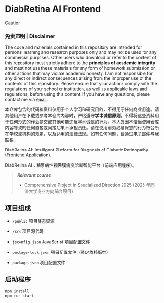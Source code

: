 # DiabRetina AI Frontend

> [!CAUTION]
> ### 免责声明 | Disclaimer
>
> The code and materials contained in this repository are intended for personal learning and research purposes only and may not be used for any commercial purposes. Other users who download or refer to the content of this repository must strictly adhere to the **principles of academic integrity** and must not use these materials for any form of homework submission or other actions that may violate academic honesty. I am not responsible for any direct or indirect consequences arising from the improper use of the contents of this repository. Please ensure that your actions comply with the regulations of your school or institution, as well as applicable laws and regulations, before using this content. If you have any questions, please contact me via [email](mailto:minmuslin@outlook.com).
>
> 本仓库包含的代码和资料仅用于个人学习和研究目的，不得用于任何商业用途。请其他用户在下载或参考本仓库内容时，严格遵守**学术诚信原则**，不得将这些资料用于任何形式的作业提交或其他可能违反学术诚信的行为。本人对因不恰当使用仓库内容导致的任何直接或间接后果不承担责任。请在使用前务必确保您的行为符合所在学校或机构的规定，以及适用的法律法规。如有任何问题，请通过[电子邮件](mailto:minmuslin@outlook.com)与我联系。

DiabRetina AI: Intelligent Platform for Diagnosis of Diabetic Retinopathy (Frontend Application).

DiabRetina AI：糖尿病性视网膜病变诊断智能平台（前端应用程序）。

> ***Relevant course***
> * Comprehensive Project in Specialized Direction 2025 (2025 年同济大学专业方向综合项目)

## 项目组成

* `/public`
项目静态资源

* `/src`
项目源代码

* `jsconfig.json`
JavaScript 项目配置文件

* `package-lock.json`
项目配置文件（锁定依赖版本）

* `package.json`
项目配置文件

## 启动程序

```bash
npm install
npm run start
```
